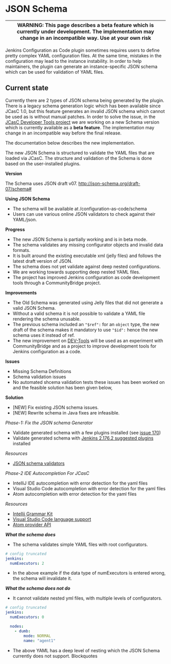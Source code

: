 # JSON Schema 

| WARNING: This page describes a beta feature which is currently under development. The implementation may change in an incompatible way. Use at your own risk |
| --- |

Jenkins Configuration as Code plugin sometimes requires users to define pretty complex YAML configuration files.
At the same time, mistakes in the configuration may lead to the instance instability.
In order to help maintainers, the plugin can generate an instance-specific JSON schema which can be used for validation of YAML files.

## Current state

Currently there are 2 types of JSON schema being generated by the plugin.
There is a legacy schema generation logic which has been available since JCasC 1.0, but this feature generates an invalid JSON schema which cannot be used as is without manual patches.
In order to solve the issue, in the [JCasC Developer Tools project](https://jenkins.io/projects/jcasc/dev-tools/) we are working on a new Schema version which is currently available as a **beta feature**.
The implementation may change in an incompatible way before the final release.

The documentation below describes the new implementation.

The new JSON Schema is structured to validate the YAML files that are loaded via JCasC.
The structure and validation of the Schema is done based on the user-installed plugins.

**Version**

The Schema uses JSON draft v07. 
http://json-schema.org/draft-07/schema#

**Using JSON Schema**

* The schema will be available at /configuration-as-code/schema
* Users can use various online JSON validators to check against their YAML/json.

**Progress**

* The new JSON Schema is partially working and is in beta mode.
* The schema validates any missing  configurator objects and invalid data formats.
* It is built around the existing executable xml (jelly files) and follows the latest draft version of JSON.
* The schema does not yet validate against deep nested configurations.
* We are working towards supporting deep nested YAML files.
* The project has improved Jenkins configuration as code development tools through a CommunityBridge project.

**Improvements**

* The Old Schema was generated using Jelly files that did not generate a valid JSON Schema.
* Without a valid schema it is not possible to validate a YAML file rendering the schema unusable.
* The previous schema included an `"$ref":` for an `object` type, the new draft of the schema makes it mandatory
  to use `"$id":` hence the new schema uses it instead of ref.
* The new improvement on [DEV-Tools](https://www.jenkins.io/projects/jcasc/dev-tools/) will be used as an experiment with CommunityBridge and as a project to improve development tools for Jenkins configuration as a code.

 **Issues** 
 * Missing Schema Definitions
 * Schema validation issues
 * No automated shcema validation tests 
 these issues has been worked on and the feasible solution has been given below,
 
 **Solution**
 * [NEW] Fix existing JSON schema issues.
 * [NEW] Rewrite schema in Java fixes are infeasible.
 
 *Phase-1: Fix the JSON schema Generator*
 * Validate generated schema with a few plugins installed (see [issue 170](https://github.com/jenkinsci/configuration-as-code-plugin/issues/760))
 * Validate generated schema with [Jenkins 2.176.2 suggested plugins](https://github.com/jenkinsci/jenkins/blob/stable-2.176/core/src/main/resources/jenkins/install/platform-plugins.json) installed
  
  *Resources*
  * [JSON schema validators](https://json-schema.org/implementations.html#validators) 
 
 *Phase-2 IDE Autocompletion For JCasC*
 * IntelliJ IDE autocompletion with error detection for the yaml files
 * Visual Studio Code autocompletion with error detection for the yaml files
 * Atom autocompletion with error detection for the yaml files
  
  *Resources*
  * [Intellij Grammar Kit](https://github.com/JetBrains/Grammar-Kit)
  * [Visual Studio Code language support](https://code.visualstudio.com/api/language-extensions/programmatic-language-features)
  * [Atom provider API](https://github.com/atom/autocomplete-plus/wiki/Provider-API)
  
***What the schema does***

* The schema validates simple YAML files with root configurators.
```yaml
# config truncated
jenkins:
  numExecutors: 2
```
* In the above example if the data type of numExecutors is entered wrong, the schema will invalidate it.

***What the schema does not do***

* It cannot validate nested yml files, with multiple levels of configurators.
```yaml
# config truncated
jenkins:
  numExecutors: 0

  nodes:
    - dumb:
        mode: NORMAL
        name: "agent1"
```
* The above YAML has a deep level of nesting which the JSON Schema currently does not support.
Blockquotes


